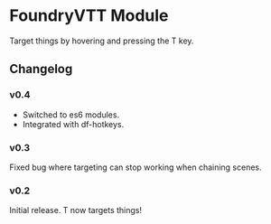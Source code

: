 # FoundryVTT Module

Target things by hovering and pressing the T key.

## Changelog

### v0.4

- Switched to es6 modules.
- Integrated with df-hotkeys.

### v0.3

Fixed bug where targeting can stop working when chaining scenes.

### v0.2

Initial release.  T now targets things!
